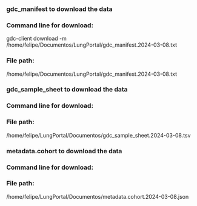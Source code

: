 <!-- GETTING STARTED -->
### gdc_manifest to download the data
### Command line for download:
gdc-client download -m /home/felipe/Documentos/LungPortal/gdc_manifest.2024-03-08.txt
###  File path: 
/home/felipe/Documentos/LungPortal/gdc_manifest.2024-03-08.txt

###  gdc_sample_sheet to download the data
###  Command line for download:
###  File path: 
/home/felipe/LungPortal/Documentos/gdc_sample_sheet.2024-03-08.tsv

###  metadata.cohort to download the data
###  Command line for download:
###  File path: 
/home/felipe/LungPortal/Documentos/metadata.cohort.2024-03-08.json



